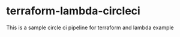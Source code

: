 # terraform-lambda-circleci

This is a sample circle ci pipeline for terraform and lambda example  
